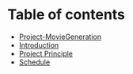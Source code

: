 # Table of contents

* [Project-MovieGeneration](README.md)
* [Introduction](introduction.md)
* [Project Principle](project-ideas.md)
* [Schedule](schedule.md)
